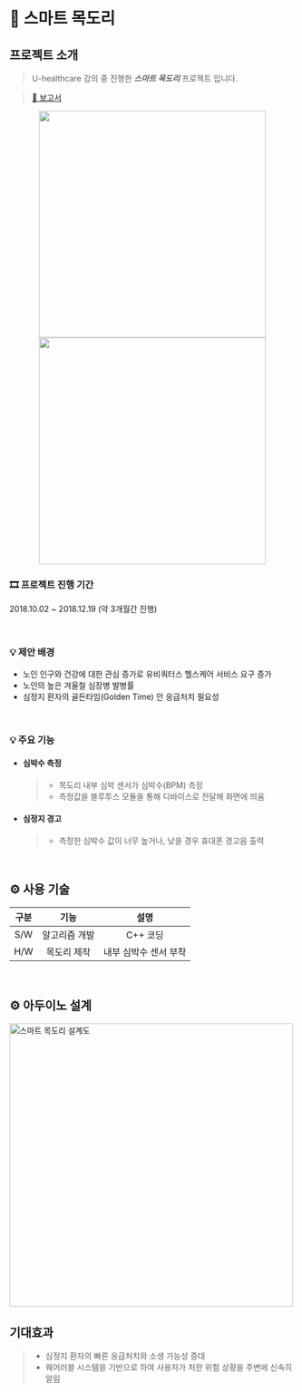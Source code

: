 # 🧣  스마트 목도리

##   프로젝트 소개

> U-healthcare 강의 중 진행한 ***스마트 목도리***  프로젝트 입니다.

> [🔗 보고서](https://drive.google.com/drive/folders/1SY3sKrtPb2CIKiG18CglOtDQgr0kXa-j?usp=sharing)

<p align = "center"> 
  <img width="400" src="https://github.com/user-attachments/assets/4f95e804-1fc4-4688-b08c-beb1069bd771">
  <img width="400" src="https://github.com/user-attachments/assets/c8c589a6-0b96-4551-9317-c4c953dbaa83">
</p>


### 🎞 프로젝트 진행 기간

2018.10.02 ~ 2018.12.19 (약 3개월간 진행)

<br>


### 💡 제안 배경
- 노인 인구와 건강에 대한 관심 증가로 유비쿼터스 헬스케어 서비스 요구 증가
- 노인의 높은 겨울철 심장병 발병률
- 심정지 환자의 골든타임(Golden Time) 안 응급처치 필요성

<br>

### 💡 주요 기능
- #### 심박수 측정
  >- 목도리 내부 심박 센서가 심박수(BPM) 측정
  >- 측정값을 블루투스 모듈을 통해 디바이스로 전달해 화면에 띄움

- #### 심정지 경고
  >- 측정한 심박수 값이 너무 높거나, 낮을 경우 휴대폰 경고음 출력 


<br>

## ⚙️ 사용 기술 
  
|구분|기능|설명|
|:---:|:---:|:---:|
|S/W|알고리즘 개발|C++ 코딩|
|H/W|목도리 제작|내부 심박수 센서 부착|

<br>

## ⚙️ 아두이노 설계
<img width="500" alt="스마트 목도리 설계도" src="https://github.com/user-attachments/assets/74390f01-c5df-476f-8fc2-fd05027d5e0a">


  
<br>

## 기대효과 
>- 심정지 환자의 빠른 응급처치와 소생 가능성 증대
>- 웨어러블 시스템을 기반으로 하여 사용자가 처한 위험 상황을 주변에 신속히 알림
